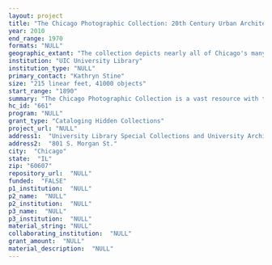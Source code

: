```yaml
--- 
layout: project 
title: "The Chicago Photographic Collection: 20th Century Urban Architecture, Industry, and Labor"
year: 2010
end_range: 1970
formats: "NULL"
geographic_extant: "The collection depicts nearly all of Chicago's many neighborhoods often over several decades, as well as the broader Chicago metropolitan area."
institution: "UIC University Library"
institution_type: "NULL"
primary_contact: "Kathryn Stine"
size: "215 linear feet, 41000 objects"
start_range: "1890"
summary: "The Chicago Photographic Collection is a vast resource with tremendous potential for engaging a range of researchers including those interested in the history and evolution of Chicago neighborhoods, urban planning, domestic and commercial architecture, labor unions and activities, and midwest industry throughout the 20th century. This collection consists of approximately 41,000 items in a range of photographic formats (4\"x5\" and 8\"x10\" black and white negatives and prints). Large format negatives predominate, conveying extraordinary visual detail of the many topics covered across the collection, including Chicago buildings and their construction and demolition, street scenes (often depicting people) in a majority of Chicago's many neighborhoods, documentation of industrial processes, and images of Chicago labor union banquets, picket lines, and other activities. The collection is organized into three main series: Chicago Streets and Sites (approx. 34,500 photographs), Midwest Industry (approx. 2,250 photographs) and Chicago Union and Club Events (approx. 4,250 photographs). Because the collection has never been fully processed or cataloged, many potential ways in which the collection could be used to advance research into the history of Chicago specifically and the evolution of American cities more broadly are inhibited. To date, nearly half of the photographs and negatives have been physically labeled, though only about 8,000 unique images have been described."
hc_id: "661"
program: "NULL"
grant_type: "Cataloging Hidden Collections"
project_url: "NULL"
address1:  "University Library Special Collections and University Archives Department"
address2:  "801 S. Morgan St."
city:  "Chicago"
state:  "IL"
zip: "60607"
repository_url:  "NULL"
funded:  "FALSE"
p1_institution:  "NULL"
p2_name:  "NULL"
p2_institution:  "NULL"
p3_name:  "NULL"
p3_institution:  "NULL"
material_string: "NULL"
collaborating_institution:  "NULL"
grant_amount:  "NULL"
material_description:  "NULL"
---
```

